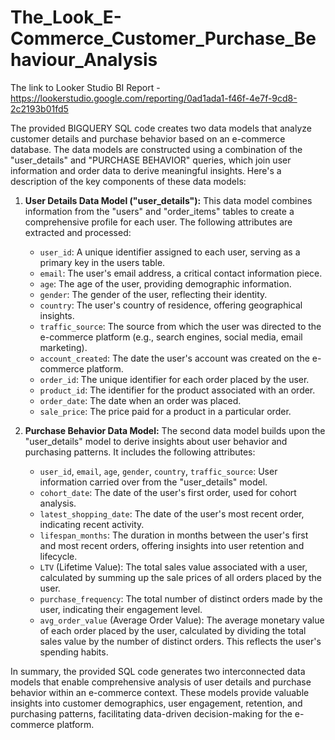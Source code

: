 # The_Look_E-Commerce_Customer_Purchase_Behaviour_Analysis

The link to Looker Studio BI Report - https://lookerstudio.google.com/reporting/0ad1ada1-f46f-4e7f-9cd8-2c2193b01fd5

The provided BIGQUERY SQL code creates two data models that analyze customer details and purchase behavior based on an e-commerce database. The data models are constructed using a combination of the "user_details" and "PURCHASE BEHAVIOR" queries, which join user information and order data to derive meaningful insights. Here's a description of the key components of these data models:

1. **User Details Data Model ("user_details"):**
   This data model combines information from the "users" and "order_items" tables to create a comprehensive profile for each user. The following attributes are extracted and processed:
   
   - `user_id`: A unique identifier assigned to each user, serving as a primary key in the users table.
   - `email`: The user's email address, a critical contact information piece.
   - `age`: The age of the user, providing demographic information.
   - `gender`: The gender of the user, reflecting their identity.
   - `country`: The user's country of residence, offering geographical insights.
   - `traffic_source`: The source from which the user was directed to the e-commerce platform (e.g., search engines, social media, email marketing).
   - `account_created`: The date the user's account was created on the e-commerce platform.
   - `order_id`: The unique identifier for each order placed by the user.
   - `product_id`: The identifier for the product associated with an order.
   - `order_date`: The date when an order was placed.
   - `sale_price`: The price paid for a product in a particular order.

2. **Purchase Behavior Data Model:**
   The second data model builds upon the "user_details" model to derive insights about user behavior and purchasing patterns. It includes the following attributes:

   - `user_id`, `email`, `age`, `gender`, `country`, `traffic_source`: User information carried over from the "user_details" model.
   - `cohort_date`: The date of the user's first order, used for cohort analysis.
   - `latest_shopping_date`: The date of the user's most recent order, indicating recent activity.
   - `lifespan_months`: The duration in months between the user's first and most recent orders, offering insights into user retention and lifecycle.
   - `LTV` (Lifetime Value): The total sales value associated with a user, calculated by summing up the sale prices of all orders placed by the user.
   - `purchase_frequency`: The total number of distinct orders made by the user, indicating their engagement level.
   - `avg_order_value` (Average Order Value): The average monetary value of each order placed by the user, calculated by dividing the total sales value by the number of distinct orders. This reflects the user's spending habits.

In summary, the provided SQL code generates two interconnected data models that enable comprehensive analysis of user details and purchase behavior within an e-commerce context. These models provide valuable insights into customer demographics, user engagement, retention, and purchasing patterns, facilitating data-driven decision-making for the e-commerce platform.
